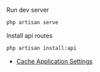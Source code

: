 Run dev server
```bash
php artisan serve
```

Install api routes

```bash
php artisan install:api
```

- [Cache Application Settings](./cache_settings.md)
